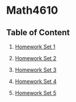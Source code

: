 # Math4610

## Table of Content
1. [Homework Set 1](https://github.com/Alekoll/Math4610/tree/master/Homework/HW_Set_1)
    
1. [Homework Set 2](https://github.com/Alekoll/Math4610/tree/master/Homework/Task_Set2)

1. [Homework Set 3](https://github.com/Alekoll/Math4610/tree/master/Homework/Task_Set_3)
 
1. [Homework Set 4](https://github.com/Alekoll/Math4610/tree/master/Homework/Task_Set_4)
    
1. [Homework Set 5]()
  
  


